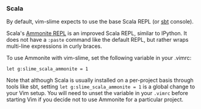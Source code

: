 
### Scala

By default, vim-slime expects to use the base Scala REPL
(or [sbt](https://www.scala-sbt.org/) console).

Scala's [Ammonite REPL](https://ammonite.io) is an improved Scala REPL,
similar to IPython. It does not have a `:paste` command like the default
REPL, but rather wraps multi-line expressions in curly braces.

To use Ammonite with vim-slime, set the following variable in your .vimrc:

    let g:slime_scala_ammonite = 1

Note that although Scala is usually installed on a per-project basis
through tools like sbt, setting `let g:slime_scala_ammonite = 1`
is a global change to your Vim setup.
You will need to unset the variable in your `.vimrc` before starting Vim
if you decide not to use Ammonite for a particular project.
